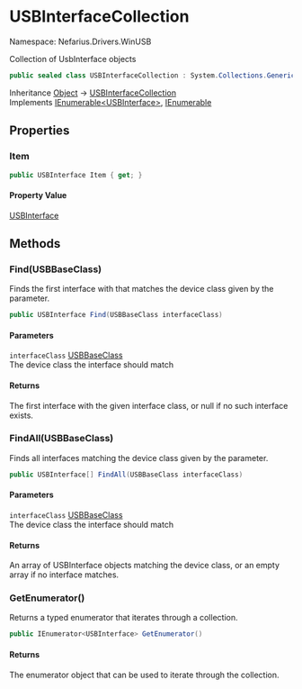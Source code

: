 # USBInterfaceCollection

Namespace: Nefarius.Drivers.WinUSB

Collection of UsbInterface objects

```csharp
public sealed class USBInterfaceCollection : System.Collections.Generic.IEnumerable`1[[Nefarius.Drivers.WinUSB.USBInterface, Nefarius.Drivers.WinUSB, Version=4.0.0.0, Culture=neutral, PublicKeyToken=null]], System.Collections.IEnumerable
```

Inheritance [Object](https://docs.microsoft.com/en-us/dotnet/api/system.object) → [USBInterfaceCollection](./nefarius.drivers.winusb.usbinterfacecollection.md)<br>
Implements [IEnumerable&lt;USBInterface&gt;](https://docs.microsoft.com/en-us/dotnet/api/system.collections.generic.ienumerable-1), [IEnumerable](https://docs.microsoft.com/en-us/dotnet/api/system.collections.ienumerable)

## Properties

### <a id="properties-item"/>**Item**

```csharp
public USBInterface Item { get; }
```

#### Property Value

[USBInterface](./nefarius.drivers.winusb.usbinterface.md)<br>

## Methods

### <a id="methods-find"/>**Find(USBBaseClass)**

Finds the first interface with that matches the device class
 given by the  parameter.

```csharp
public USBInterface Find(USBBaseClass interfaceClass)
```

#### Parameters

`interfaceClass` [USBBaseClass](./nefarius.drivers.winusb.usbbaseclass.md)<br>
The device class the interface should match

#### Returns

The first interface with the given interface class, or null
 if no such interface exists.

### <a id="methods-findall"/>**FindAll(USBBaseClass)**

Finds all interfaces matching the device class given by the
  parameter.

```csharp
public USBInterface[] FindAll(USBBaseClass interfaceClass)
```

#### Parameters

`interfaceClass` [USBBaseClass](./nefarius.drivers.winusb.usbbaseclass.md)<br>
The device class the interface should match

#### Returns

An array of USBInterface objects matching the device class, or an empty
 array if no interface matches.

### <a id="methods-getenumerator"/>**GetEnumerator()**

Returns a typed enumerator that iterates through a collection.

```csharp
public IEnumerator<USBInterface> GetEnumerator()
```

#### Returns

The enumerator object that can be used to iterate through the collection.

